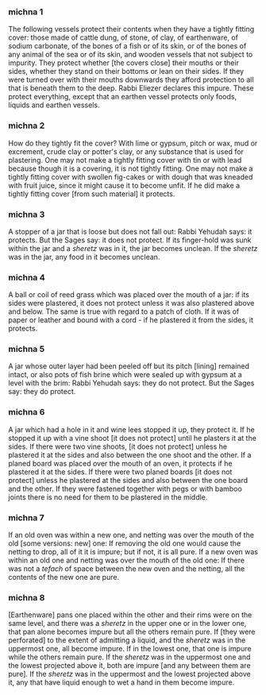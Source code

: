 
### michna 1
The following vessels protect their contents when they have a tightly fitting cover:  those made of cattle dung, of stone, of clay, of earthenware, of sodium carbonate, of the bones of a fish or of its skin, or of the bones of any animal of the sea or of its skin, and wooden vessels that not subject to impurity. They protect whether [the covers close] their mouths or their sides, whether they stand on their bottoms or lean on their sides. If they were turned over with their mouths downwards they afford protection to all that is beneath them to the deep. Rabbi Eliezer declares this impure. These protect everything, except that an earthen vessel protects only foods, liquids and earthen vessels.

### michna 2
How do they tightly fit the cover? With lime or gypsum, pitch or wax, mud or excrement, crude clay or potter's clay, or any substance that is used for plastering. One may not make a tightly fitting cover with tin or with lead because though it is a covering, it is not tightly fitting. One may not make a tightly fitting cover with swollen fig-cakes or with dough that was kneaded with fruit juice, since it might cause it to become unfit. If he did make a tightly fitting cover [from such material] it protects.

### michna 3
A stopper of a jar that is loose but does not fall out: Rabbi Yehudah says: it protects. But the Sages say: it does not protect. If its finger-hold was sunk within the jar and a <em>sheretz</em> was in it, the jar becomes unclean. If the <em>sheretz</em> was in the jar, any food in it becomes unclean.

### michna 4
A ball or coil of reed grass which was placed over the mouth of a jar: if its sides were plastered, it does not protect unless it was also plastered above and below. The same is true with regard to a patch of cloth. If it was of paper or leather and bound with a cord - if he plastered it from the sides, it protects.

### michna 5
A jar whose outer layer had been peeled off but its pitch [lining] remained intact, or also pots of fish brine which were sealed up with gypsum at a level with the brim: Rabbi Yehudah says: they do not protect. But the Sages say: they do protect.

### michna 6
A jar which had a hole in it and wine lees stopped it up, they protect it.    If he stopped it up with a vine shoot [it does not protect] until he plasters it at the sides. If there were two vine shoots, [it does not protect] unless he plastered it at the sides and also between the one shoot and the other. If a planed board was placed over the mouth of an oven, it protects if he plastered it at the sides. If there were two planed boards [it does not protect] unless he plastered at the sides and also between the one board and the other. If they were fastened together with pegs or with bamboo joints there is no need for them to be plastered in the middle.

### michna 7
If an old oven was within a new one, and netting was over the mouth of the old [some versions: new] one: If removing the old one would cause the netting to drop, all of it it is impure; but if not, it is all pure. If a new oven was within an old one and netting was over the mouth of the old one: If there was not a <em>tefach</em> of space between the new oven and the netting, all the contents of the new one are pure.

### michna 8
[Earthenware] pans one placed within the other and their rims were on the same level, and there was a <em>sheretz</em> in the upper one or in the lower one, that pan alone becomes impure but all the others remain pure. If [they were perforated] to the extent of admitting a liquid, and the <em>sheretz</em> was in the uppermost one, all become impure. If in the lowest one, that one is impure while the others remain pure. If the <em>sheretz</em> was in the uppermost one and the lowest projected above it, both are impure [and any between them are pure]. If the <em>sheretz</em> was in the uppermost and the lowest projected above it, any that have liquid enough to wet a hand in them become impure.
